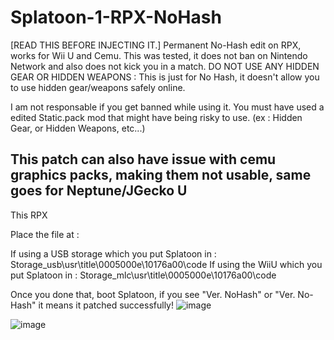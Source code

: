 # Splatoon-1-RPX-NoHash
[READ THIS BEFORE INJECTING IT.] 
Permanent No-Hash edit on RPX, works for Wii U and Cemu.
This was tested, it does not ban on Nintendo Network and also does not kick you in a match.
DO NOT USE ANY HIDDEN GEAR OR HIDDEN WEAPONS : This is just for No Hash, it doesn't allow you to use hidden gear/weapons safely online.

I am not responsable if you get banned while using it. You must have used a edited Static.pack mod that might have being risky to use. 
(ex : Hidden Gear, or Hidden Weapons, etc...)

This patch can also have issue with cemu graphics packs, making them not usable, same goes for Neptune/JGecko U
-----------------------------------------------------------------------------------

This RPX 

Place the file at : 

If using a USB storage which you put Splatoon in : Storage_usb\usr\title\0005000e\10176a00\code
If using the WiiU which you put Splatoon in : Storage_mlc\usr\title\0005000e\10176a00\code

Once you done that, boot Splatoon, if you see "Ver. NoHash" or "Ver. No-Hash" it means it patched successfully! ![image](https://user-images.githubusercontent.com/99236152/208328047-557e4689-ea55-4e38-afd0-83202f321b69.png)

![image](https://user-images.githubusercontent.com/99236152/208701344-20f41249-2a0c-496f-a0d6-6d85ce04a66d.png)

